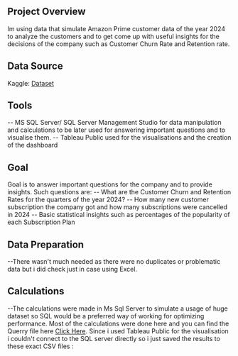 ## Project Overview

Im using data that simulate Amazon Prime customer data of the year 2024 to analyze the customers and to get come up with useful insights for the decisions of the company such as Customer Churn Rate and Retention rate.

## Data Source

Kaggle: [Dataset](https://www.kaggle.com/datasets/arnavsmayan/amazon-prime-userbase-dataset/data)

## Tools

-- MS SQL Server/ SQL Server Management Studio for data manipulation and calculations to be later used for answering important questions and to visualise them.
-- Tableau Public used for the visualisations and the creation of the dashboard

## Goal

Goal is to answer important questions for the company and to provide insights. Such questions are: 
-- What are the Customer Churn and Retention Rates for the quarters of the year 2024?
-- How many new customer subscription the company got and how many subscriptions were cancelled in 2024
-- Basic statistical insights such as percentages of the popularity of each Subscription Plan


## Data Preparation 

--There wasn't much needed as there were no duplicates or problematic data but i did check just in case using Excel. 

## Calculations 

--The calculations were made in Ms Sql Server to simulate a usage of huge dataset so SQL would be a preferred way of working for optimizing performance. Most of the calculations were done here and you can find the Querry file here [Click Here](https://github.com/Kobu47/Amazon-Prime-Customer-Analysis-Simulation/blob/main/Amazon_Prime_Data_Analysis_Query.sql). Since i used Tableau Public for the visualisation i couldn't connect to the SQL server directly so i just saved the results to these exact CSV files : 
